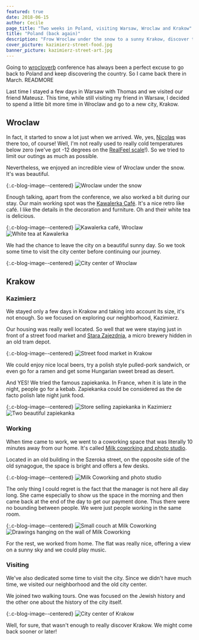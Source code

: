 ```yaml
---
featured: true
date: 2018-06-15
author: Cecile
page_title: "Two weeks in Poland, visiting Warsaw, Wroclaw and Krakow"
title: "Poland (back again)"
description: "Frow Wroclaw under the snow to a sunny Krakow, discover the journey of Cecile and Nicolas in Poland."
cover_picture: kazimierz-street-food.jpg
banner_picture: kazimierz-street-art.jpg
---
```


Going to [wrocloverb](http://wrocloverb.com/) conference has always been a perfect excuse to go back to Poland and keep discovering the country. So I came back there in March.
READMORE

Last time I stayed a few days in Warsaw with Thomas and we visited our friend Mateusz. This time, while still visiting my friend in Warsaw, I decided to spend a little bit more time in Wroclaw and go to a new city, Krakow.

## Wroclaw

In fact, it started to snow a lot just when we arrived. We, yes, [Nicolas](http://twitter.com/n_filzi) was there too, of course! Well, I'm not really used to really cold temperatures below zero (we've got -12 degrees on the [RealFeel scale](https://www.accuweather.com/en/weather-news/what-is-accuweather-realfeel/7198202)!). So we tried to limit our outings as much as possible.

Nevertheless, we enjoyed an incredible view of Wroclaw under the snow. It's was beautiful.

{:.c-blog-image--centered}
![Wroclaw under the snow](/assets/images/blog/articles/2018-06-15-poland/wroclaw/wroclaw-under-the-snow.jpg)

Enough talking, apart from the conference, we also worked a bit during our stay. Our main working spot was the [Kawalerka Café](https://www.facebook.com/KawalerkaCafe/). It's a nice retro like café. I like the details in the decoration and furniture. Oh and their white tea is delicious.

{:.c-blog-image--centered}
![Kawalerka café, Wroclaw](/assets/images/blog/articles/2018-06-15-poland/wroclaw/kawalerka-cafe.jpg)
![White tea at Kawalerka](/assets/images/blog/articles/2018-06-15-poland/wroclaw/kawalerka-white-tea.jpg)

We had the chance to leave the city on a beautiful sunny day. So we took some time to visit the city center before continuing our journey.

{:.c-blog-image--centered}
![City center of Wroclaw](/assets/images/blog/articles/2018-06-15-poland/wroclaw/wroclaw-city-center.jpg)

## Krakow

### Kazimierz

We stayed only a few days in Krakow and taking into account its size, it's not enough.
So we focused on exploring our neighborhood, Kazimierz.

Our housing was really well located. So well that we were staying just in front of a street food market and [Stara Zajezdnia](http://starazajezdniakrakow.pl/), a micro brewery hidden in an old tram depot.

{:.c-blog-image--centered}
![Street food market in Krakow](/assets/images/blog/articles/2018-06-15-poland/krakow/krakow-street-food-market.jpg)

We could enjoy nice local beers, try a polish style pulled-pork sandwich, or even go for a ramen and get some Hungarian sweet bread as desert.

And YES! We tried the famous zapiekanka. In France, when it is late in the night, people go for a kebab. Zapiekanka could be considered as the de facto polish late night junk food.

{:.c-blog-image--centered}
![Store selling zapiekanka in Kazimierz](/assets/images/blog/articles/2018-06-15-poland/krakow/zapiekanka-store.jpg)
![Two beautiful zapiekanka](/assets/images/blog/articles/2018-06-15-poland/krakow/zapiekanka.jpg)

### Working

When time came to work, we went to a coworking space that was literally 10 minutes away from our home. It's called [Milk coworking and photo studio](http://www.milkstudio.com.pl/).

Located in an old building in the Szeroka street, on the opposite side of the old synagogue, the space is bright and offers a few desks.

{:.c-blog-image--centered}
![Milk Coworking and photo studio](/assets/images/blog/articles/2018-06-15-poland/krakow/milk-coworking.jpg)

The only thing I could regret is the fact that the manager is not here all day long. She came especially to show us the space in the morning and then came back at the end of the day to get our payment done. Thus there were no bounding between people. We were just people working in the same room.

{:.c-blog-image--centered}
![Small couch at Milk Coworking](/assets/images/blog/articles/2018-06-15-poland/krakow/milk-coworknig-couch.jpg)
![Drawings hanging on the wall of Milk Coworking](/assets/images/blog/articles/2018-06-15-poland/krakow/milk-coworking-drawings.jpg)

For the rest, we worked from home. The flat was really nice, offering a view on a sunny sky and we could play music.

### Visiting

We've also dedicated some time to visit the city. Since we didn't have much time, we visited our neighborhood and the old city center.

We joined two walking tours. One was focused on the Jewish history and the other one about the history of the city itself.

{:.c-blog-image--centered}
![City center of Krakow](/assets/images/blog/articles/2018-06-15-poland/krakow/krakow-city-center.jpg)

Well, for sure, that wasn't enough to really discover Krakow. We might come back sooner or later!

